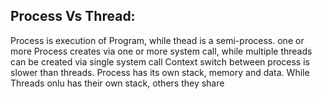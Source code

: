 ## Process Vs Thread: ##

Process is execution of Program, while thead is a semi-process.
one or more Process creates via one or more system call, while multiple threads can be created via single system call
Context switch between process is slower than threads.
Process has its own stack, memory and data. While Threads onlu has their own stack, others they share
